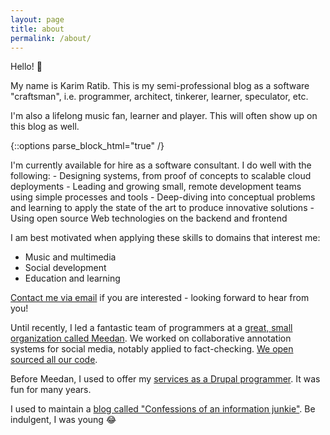 ```yaml
---
layout: page
title: about
permalink: /about/
---
```


Hello! :wave:

My name is Karim Ratib. This is my semi-professional blog as a software "craftsman", i.e. programmer, architect, tinkerer, learner, speculator, etc.

I'm also a lifelong music fan, learner and player. This will often show up on this blog as well.

{::options parse_block_html="true" /}
<div class="emphasis">
I'm currently available for hire as a software consultant. I do well with the following:
- Designing systems, from proof of concepts to scalable cloud deployments
- Leading and growing small, remote development teams using simple processes and tools
- Deep-diving into conceptual problems and learning to apply the state of the art to produce innovative solutions
- Using open source Web technologies on the backend and frontend

I am best motivated when applying these skills to domains that interest me:
- Music and multimedia
- Social development
- Education and learning

[Contact me via email](mailto:karim.ratib@gmail.com) if you are interested - looking forward to hear from you!
</div>

Until recently, I led a fantastic team of programmers at a [great, small organization called Meedan](https://meedan.com). We worked on collaborative annotation systems for social media, notably applied to fact-checking. [We open sourced all our code](https://github.com/meedan).

Before Meedan, I used to offer my [services as a Drupal programmer](http://thereisamoduleforthat.com). It was fun for many years.

I used to maintain a [blog called "Confessions of an information junkie"](http://infojunkie.karimratib.me). Be indulgent, I was young :joy:
